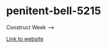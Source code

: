 # penitent-bell-5215
Construct Week --> 


[Link to website](https://penitent-bell-5215.vercel.app/)
